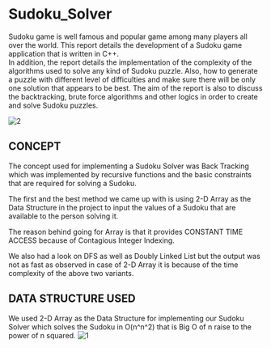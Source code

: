 # Sudoku_Solver 	    
Sudoku game is well famous and popular game among many players all over the world. This report details the development of a Sudoku game application that is written in C++.   
In addition, the report details the implementation of the complexity of the algorithms used to solve any kind of Sudoku puzzle. Also, how to generate a puzzle with different level of difficulties and make sure there will be only one solution that appears to be best. 
The aim of the report is also to discuss the backtracking, brute force algorithms and other logics in order to create and solve Sudoku puzzles.  

![2](https://user-images.githubusercontent.com/36246420/57571167-07ce8680-7428-11e9-97a3-8bc24848053f.gif)

  
  
## CONCEPT   
The concept used for implementing a Sudoku Solver was Back Tracking which was implemented by recursive functions and the basic constraints that are required for solving a Sudoku. 
 
The first and the best method we came up with is using 2-D Array as the Data Structure in the project to input the values of a Sudoku that are available to the person solving it. 
 
The reason behind going for Array is that it provides CONSTANT TIME ACCESS because of Contagious Integer Indexing.  
 
We also had a look on DFS as well as Doubly Linked List but the output was not as fast as observed in case of 2-D Array it is because of the time complexity of the above two variants. 

## DATA STRUCTURE USED 
We used 2-D Array as the Data Structure for implementing our Sudoku Solver which solves the Sudoku in O(n^n^2) that is Big O of n raise to the power of n squared. 
![1](https://user-images.githubusercontent.com/36246420/57571140-c9d16280-7427-11e9-8657-284ae91e380b.jpg) 
 
 
 
 
 

 
